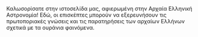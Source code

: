 Καλωσορίσατε στην ιστοσελίδα μας, αφιερωμένη στην Αρχαία Ελληνική Αστρονομία! Εδώ, οι επισκέπτες μπορούν να εξερευνήσουν τις πρωτοποριακές γνώσεις και τις παρατηρήσεις των αρχαίων Ελλήνων σχετικά με τα ουράνια φαινόμενα. 
